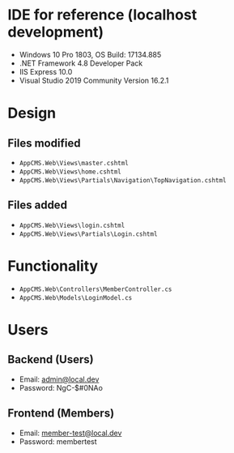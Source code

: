 # IDE for reference (localhost development)
* Windows 10 Pro 1803, OS Build: 17134.885
* .NET Framework 4.8 Developer Pack
* IIS Express 10.0
* Visual Studio 2019 Community Version 16.2.1

# Design

## Files modified
* `AppCMS.Web\Views\master.cshtml`
* `AppCMS.Web\Views\home.cshtml`
* `AppCMS.Web\Views\Partials\Navigation\TopNavigation.cshtml`

## Files added
* `AppCMS.Web\Views\login.cshtml`
* `AppCMS.Web\Views\Partials\Login.cshtml`

# Functionality
* `AppCMS.Web\Controllers\MemberController.cs`
* `AppCMS.Web\Models\LoginModel.cs`

# Users
## Backend (Users)
* Email: admin@local.dev
* Password: NgC-$#0NAo

## Frontend (Members)
* Email: member-test@local.dev
* Password: membertest